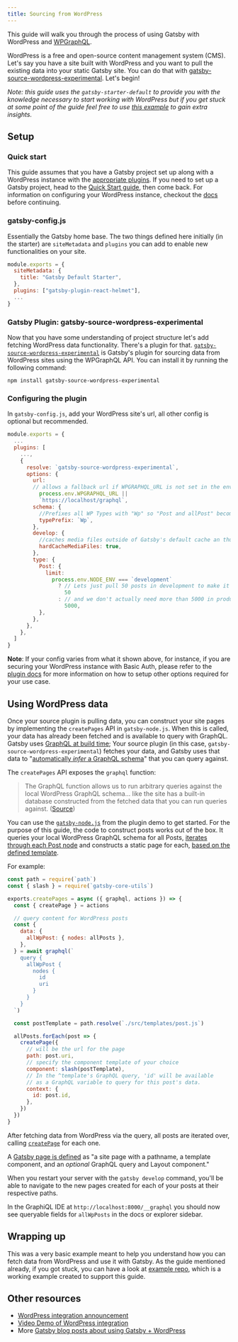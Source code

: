 ```yaml
---
title: Sourcing from WordPress
---
```


This guide will walk you through the process of using Gatsby with WordPress and [WPGraphQL](https://www.wpgraphql.com/).

WordPress is a free and open-source content management system (CMS). Let's say you have a site built with WordPress and you want to pull the existing data into your static Gatsby site. You can do that with [gatsby-source-wordpress-experimental](/packages/gatsby-source-wordpress-experimental/?=wordpress). Let's begin!

_Note: this guide uses the `gatsby-starter-default` to provide you with the knowledge necessary to start working with WordPress but if you get stuck at some point of the guide feel free to use
[this example](https://github.com/TylerBarnes/using-gatsby-source-wordpress-experimental) to gain extra insights._

## Setup

### Quick start

This guide assumes that you have a Gatsby project set up along with a WordPress instance with the [appropriate plugins](https://github.com/gatsbyjs/gatsby-source-wordpress-experimental/blob/master/docs/getting-started.md#required-wordpress-dependencies). If you need to set up a Gatsby project, head to the [Quick Start guide](/docs/quick-start), then come back. For information on configuring your WordPress instance, checkout the [docs](https://github.com/gatsbyjs/gatsby-source-wordpress-experimental/blob/master/docs/getting-started.md#required-wordpress-dependencies) before continuing.

### gatsby-config.js

Essentially the Gatsby home base. The two things defined here initially (in the starter) are `siteMetadata` and `plugins` you can add to enable new functionalities on your site.

```javascript:title=gatsby-config.js
module.exports = {
  siteMetadata: {
    title: "Gatsby Default Starter",
  },
  plugins: ["gatsby-plugin-react-helmet"],
  ...
}
```

### Gatsby Plugin: gatsby-source-wordpress-experimental

Now that you have some understanding of project structure let's add fetching WordPress data functionality. There's a plugin for that. [`gatsby-source-wordpress-experimental`](https://github.com/gatsbyjs/gatsby-source-wordpress-experimental) is Gatsby's plugin for sourcing data from WordPress sites using the WPGraphQL API. You can install it by running the following command:

```shell
npm install gatsby-source-wordpress-experimental
```

### Configuring the plugin

In `gatsby-config.js`, add your WordPress site's url, all other config is optional but recommended.

```javascript:title=gatsby-config.js
module.exports = {
  ...
  plugins: [
    ...,
    {
      resolve: `gatsby-source-wordpress-experimental`,
      options: {
        url:
        // allows a fallback url if WPGRAPHQL_URL is not set in the env, this may be a local or remote WP instance.
          process.env.WPGRAPHQL_URL ||
          `https://localhost/graphql`,
        schema: {
          //Prefixes all WP Types with "Wp" so "Post and allPost" become "WpPost and allWpPost".
          typePrefix: `Wp`,
        },
        develop: {
          //caches media files outside of Gatsby's default cache an thus allows them to persist through a cache reset.
          hardCacheMediaFiles: true,
        },
        type: {
          Post: {
            limit:
              process.env.NODE_ENV === `development`
                ? // Lets just pull 50 posts in development to make it easy on ourselves (aka. faster).
                  50
                : // and we don't actually need more than 5000 in production for this particular site
                  5000,
          },
        },
      },
    },
  ]
}
```

**Note**: If your config varies from what it shown above, for instance, if you are securing your WordPress instance with Basic Auth, please refer to the [plugin docs](https://github.com/gatsbyjs/gatsby-source-wordpress-experimental/blob/master/docs/plugin-options.md) for more information on how to setup other options required for your use case.

## Using WordPress data

Once your source plugin is pulling data, you can construct your site pages by implementing the `createPages` API in `gatsby-node.js`. When this is called, your data has already been fetched and is available to query with GraphQL. Gatsby uses [GraphQL at build time](/docs/conceptual/graphql-concepts/#how-do-graphql-and-gatsby-work-together); Your source plugin (in this case, `gatsby-source-wordpress-experimental`) fetches your data, and Gatsby uses that data to "[automatically _infer_ a GraphQL schema](/docs/conceptual/graphql-concepts/#how-does-graphql-and-gatsby-work-together)" that you can query against.

The `createPages` API exposes the `graphql` function:

> The GraphQL function allows us to run arbitrary queries against the local WordPress GraphQL schema... like the site has a built-in database constructed from the fetched data that you can run queries against. ([Source](https://github.com/TylerBarnes/using-gatsby-source-wordpress-experimental/blob/master/gatsby-node.js#L21))

You can use the [`gatsby-node.js`](https://github.com/TylerBarnes/using-gatsby-source-wordpress-experimental/blob/master/gatsby-node.js) from the plugin demo to get started. For the purpose of this guide, the code to construct posts works out of the box. It queries your local WordPress GraphQL schema for all Posts, [iterates through each Post node](/docs/programmatically-create-pages-from-data/) and constructs a static page for each, [based on the defined template](/docs/how-to/routing/layout-components/).

For example:

```javascript:title=gatsby-node.js
const path = require(`path`)
const { slash } = require(`gatsby-core-utils`)

exports.createPages = async ({ graphql, actions }) => {
  const { createPage } = actions

  // query content for WordPress posts
  const {
    data: {
      allWpPost: { nodes: allPosts },
    },
  } = await graphql(`
    query {
      allWpPost {
        nodes {
          id
          uri
        }
      }
    }
  `)

  const postTemplate = path.resolve(`./src/templates/post.js`)

  allPosts.forEach(post => {
    createPage({
      // will be the url for the page
      path: post.uri,
      // specify the component template of your choice
      component: slash(postTemplate),
      // In the ^template's GraphQL query, 'id' will be available
      // as a GraphQL variable to query for this post's data.
      context: {
        id: post.id,
      },
    })
  })
}
```

After fetching data from WordPress via the query, all posts are iterated over, calling [`createPage`](/docs/reference/config-files/actions/#createPage) for each one.

A [Gatsby page is defined](/docs/api-specification/#concepts) as "a site page with a pathname, a template component, and an _optional_ GraphQL query and Layout component."

When you restart your server with the `gatsby develop` command, you'll be able to navigate to the new pages created for each of your posts at their respective paths.

In the GraphiQL IDE at `http://localhost:8000/__graphql` you should now see queryable fields for `allWpPosts` in the docs or explorer sidebar.

## Wrapping up

This was a very basic example meant to help you understand how you can fetch data from WordPress and use it with Gatsby. As
the guide mentioned already, if you got stuck, you can have a look at [example repo](https://github.com/TylerBarnes/using-gatsby-source-wordpress-experimental), which is a working example
created to support this guide.

## Other resources

- [WordPress integration announcement](/blog/2020-07-07-wordpress-source-beta)
- [Video Demo of WordPress integration](https://www.youtube.com/watch?v=vyuEu95yQkA)
- More [Gatsby blog posts about using Gatsby + WordPress](/blog/tags/wordpress/)
